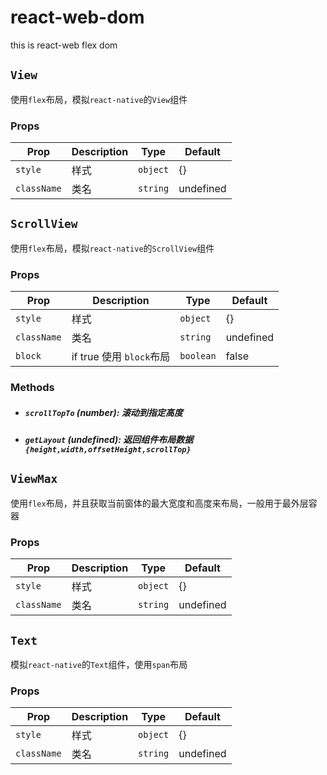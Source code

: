 # react-web-dom
this is react-web flex dom

## `View`

使用`flex`布局，模拟`react-native`的`View`组件

### Props

Prop | Description | Type | Default
------ | ------ | ------ | ------
`style` | 样式 | `object` | {}
`className` | 类名 | `string` | undefined

## `ScrollView`

使用`flex`布局，模拟`react-native`的`ScrollView`组件

### Props

Prop | Description | Type | Default
------ | ------ | ------ | ------
`style` | 样式 | `object` | {}
`className` | 类名 | `string` | undefined
`block` | if true 使用 `block`布局 | `boolean` | false

### Methods

* ##### `scrollTopTo` \(_number_\): 滚动到指定高度
* ##### `getLayout` \(_undefined_\): 返回组件布局数据`{height,width,offsetHeight,scrollTop}`

## `ViewMax`

使用`flex`布局，并且获取当前窗体的最大宽度和高度来布局，一般用于最外层容器

### Props

Prop | Description | Type | Default
------ | ------ | ------ | ------
`style` | 样式 | `object` | {}
`className` | 类名 | `string` | undefined

## `Text`

模拟`react-native`的`Text`组件，使用`span`布局

### Props

Prop | Description | Type | Default
------ | ------ | ------ | ------
`style` | 样式 | `object` | {}
`className` | 类名 | `string` | undefined
